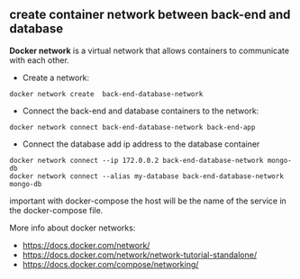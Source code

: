 ## create container network between back-end and database

**Docker network** is a virtual network that allows containers to communicate with each other.



- Create a network:

```
docker network create  back-end-database-network
```
- Connect the back-end and database containers to the network:

``` 
docker network connect back-end-database-network back-end-app

```
- Connect the database add ip address to the database container
````
docker network connect --ip 172.0.0.2 back-end-database-network mongo-db
docker network connect --alias my-database back-end-database-network mongo-db
``````

important with docker-compose the host will be the name of the service in the docker-compose file.


More info about docker networks:
- https://docs.docker.com/network/
- https://docs.docker.com/network/network-tutorial-standalone/
- https://docs.docker.com/compose/networking/